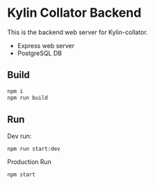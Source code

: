 # Kylin Collator Backend
This is the backend web server for Kylin-collator. 

- Express web server
- PostgreSQL DB

## Build

```bash
npm i
npm run build
```

## Run

Dev run:

```
npm run start:dev
```

Production Run

```
npm start
```

